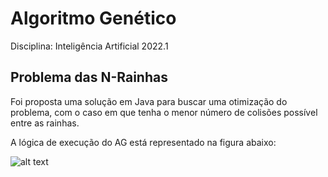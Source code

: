 # Algoritmo Genético

Disciplina: Inteligência Artificial 2022.1

## Problema das N-Rainhas

Foi proposta uma solução em Java para buscar uma otimização do problema, com o caso em que tenha o menor número de colisões possível entre as rainhas.

A lógica de execução do AG está representado na figura abaixo:

![alt text](https://slideplayer.com.br/slide/359318/2/images/9/Algoritmo+Gen%C3%A9tico+Tradicional.jpg)


